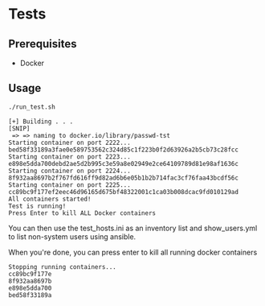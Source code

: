 # Tests


## Prerequisites

- Docker

## Usage

```bash
./run_test.sh
```

```
[+] Building . . .
[SNIP]
 => => naming to docker.io/library/passwd-tst
Starting container on port 2222...
bed58f33189a3fae0e589753562c324d85c1f223b0f2d63926a2b5cb73c28fcc
Starting container on port 2223...
e898e5dda700debd2ae5d2b995c3e59a8e02949e2ce64109789d81e98af1636c
Starting container on port 2224...
8f932aa8697b2f767fd616ff9d82ad6b6e05b1b2b714fac3cf76faa43bcdf56c
Starting container on port 2225...
cc89bc9f177ef2eec46d96165d675bf48322001c1ca03b008dcac9fd010129ad
All containers started!
Test is running!
Press Enter to kill ALL Docker containers
```

You can then use the test_hosts.ini as an inventory list and show_users.yml to list non-system users using ansible.

When you're done, you can press enter to kill all running docker containers
```
Stopping running containers...
cc89bc9f177e
8f932aa8697b
e898e5dda700
bed58f33189a
```